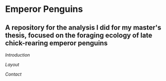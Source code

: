 # Emperor Penguins
## A repository for the analysis I did for my master's thesis, focused on the foraging ecology of late chick-rearing emperor penguins

*Introduction*


*Layout*



*Contact*


